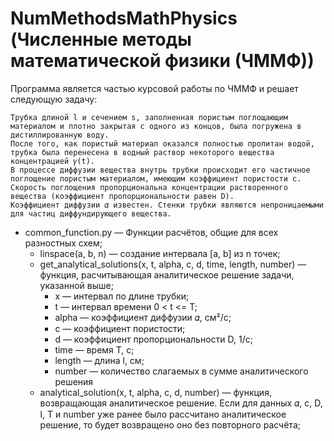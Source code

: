 # NumMethodsMathPhysics (Численные методы математической физики (ЧММФ))

Программа является частью курсовой работы по ЧММФ и решает следующую задачу:
```
Трубка длиной l и сечением s, заполненная пористым поглощающим материалом и плотно закрытая с одного из концов, была погружена в дистиллированную воду. 
После того, как пористый материал оказался полностью пропитан водой, трубка была перенесена в водный раствор некоторого вещества концентрацией 𝛾(t). 
В процессе диффузии вещества внутрь трубки происходит его частичное поглощение пористым материалом, имеющим коэффициент пористости c.
Скорость поглощения пропорциональна концентрации растворенного вещества (коэффициент пропорциональности равен D).
Коэффициент диффузии 𝛼 известен. Стенки трубки являются непроницаемыми для частиц диффундирующего вещества.
```

- common_function.py — Функции расчётов, общие для всех разностных схем;
  - linspace(a, b, n) — создание интервала [a, b] из n точек;
  - get_analytical_solutions(x, t, alpha, c, d, time, length, number) — функция, расчитывающая аналитическое решение задачи, указанной выше;
    - x — интервал по длине трубки;
    - t — интервал времени 0 < t <= T;
    - alpha — коэффициент диффузии 𝛼, см²/с;
    - c — коэффициент пористости;
    - d — коэффициент пропорциональности D, 1/с;
    - time — время T, с;
    - length — длина l, см;
    - number — количество слагаемых в сумме аналитического решения
  - analytical_solution(x, t, alpha, c, d, number) — функция, возвращающая аналитическое решение. Если для данных 𝛼, c, D, l, T и number уже ранее было рассчитано аналитическое решение, то будет возвращено оно без повторного расчёта;
